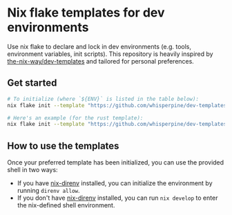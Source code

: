 # Nix flake templates for dev environments

Use nix flake to declare and lock in dev environments
(e.g. tools, environment variables, init scripts).
This repository is heavily inspired by [the-nix-way/dev-templates](https://github.com/the-nix-way/dev-templates)
and tailored for personal preferences.

## Get started

```sh
# To initialize (where `${ENV}` is listed in the table below):
nix flake init --template "https://github.com/whisperpine/dev-templates/*#${ENV}"

# Here's an example (for the rust template):
nix flake init --template "https://github.com/whisperpine/dev-templates/*#rust"
```

## How to use the templates

Once your preferred template has been initialized,
you can use the provided shell in two ways:

- If you have [nix-direnv](https://github.com/nix-community/nix-direnv) installed,
  you can initialize the environment by running `direnv allow`.
- If you don't have [nix-direnv](https://github.com/nix-community/nix-direnv) installed,
  you can run `nix develop` to enter the nix-defined shell environment.
